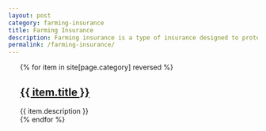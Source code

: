 ```yaml
---
layout: post
category: farming-insurance
title: Farming Insurance
description: Farming insurance is a type of insurance designed to protect farmers and ranchers from financial losses that can occur due to various risks associated with agriculture, including natural disasters, crop failure, equipment breakdown, and liability claims. Learn more about farming insurance and how it can help protect your agricultural business.
permalink: /farming-insurance/
---
```


<ul>
{% for item in site[page.category] reversed %}
   <div class="post">
	<h2 class="post-title">
	  <a href="{{ item.url | absolute_url }}">
		{{ item.title }}
	  </a>
	</h2>
	{{ item.description  }}
  </div>
{% endfor %}
</ul>
